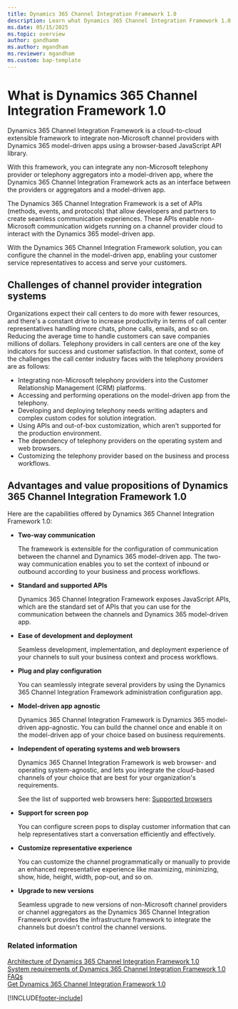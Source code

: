 ```yaml
---
title: Dynamics 365 Channel Integration Framework 1.0 
description: Learn what Dynamics 365 Channel Integration Framework 1.0 is and how to get started using it.
ms.date: 05/15/2025
ms.topic: overview
author: gandhamm
ms.author: mgandham
ms.reviewer: mgandham
ms.custom: bap-template
---
```


# What is Dynamics 365 Channel Integration Framework 1.0

Dynamics 365 Channel Integration Framework is a cloud-to-cloud extensible framework to integrate non-Microsoft channel providers with Dynamics 365 model-driven apps using a browser-based JavaScript API library.

With this framework, you can integrate any non-Microsoft telephony provider or telephony aggregators into a model-driven app, where the Dynamics 365 Channel Integration Framework acts as an interface between the providers or aggregators and a model-driven app.

The Dynamics 365 Channel Integration Framework is a set of APIs (methods, events, and protocols) that allow developers and partners to create seamless communication experiences. These APIs enable non-Microsoft communication widgets running on a channel provider cloud to interact with the Dynamics 365 model-driven app.

With the Dynamics 365 Channel Integration Framework solution, you can configure the channel in the model-driven app, enabling your customer service representatives to access and serve your customers.

## Challenges of channel provider integration systems

Organizations expect their call centers to do more with fewer resources, and there's a constant drive to increase productivity in terms of call center representatives handling more chats, phone calls, emails, and so on. Reducing the average time to handle customers can save companies millions of dollars. Telephony providers in call centers are one of the key indicators for success and customer satisfaction. In that context, some of the challenges the call center industry faces with the telephony providers are as follows:

  - Integrating non-Microsoft telephony providers into the Customer Relationship Management (CRM) platforms.
  - Accessing and performing operations on the model-driven app from the telephony.
  - Developing and deploying telephony needs writing adapters and complex custom codes for solution integration.
  - Using APIs and out-of-box customization, which aren't supported for the production environment.
  - The dependency of telephony providers on the operating system and web browsers.
  - Customizing the telephony provider based on the business and process workflows.

## Advantages and value propositions of Dynamics 365 Channel Integration Framework 1.0

Here are the capabilities offered by Dynamics 365 Channel Integration Framework 1.0:

- **Two-way communication**

  The framework is extensible for the configuration of communication between the channel and Dynamics 365 model-driven app. The two-way communication enables you to set the context of inbound or outbound according to your business and process workflows.

- **Standard and supported APIs**

  Dynamics 365 Channel Integration Framework exposes JavaScript APIs, which are the standard set of APIs that you can use for the communication between the channels and Dynamics 365 model-driven app.

- **Ease of development and deployment**

  Seamless development, implementation, and deployment experience of your channels to suit your business context and process workflows.

- **Plug and play configuration**

  You can seamlessly integrate several providers by using the Dynamics 365 Channel Integration Framework administration configuration app.

- **Model-driven app agnostic**

  Dynamics 365 Channel Integration Framework is Dynamics 365 model-driven app-agnostic. You can build the channel once and enable it on the model-driven app of your choice based on business requirements.

- **Independent of operating systems and web browsers**

  Dynamics 365 Channel Integration Framework is web browser- and operating system-agnostic, and lets you integrate the cloud-based channels of your choice that are best for your organization's requirements.

  See the list of supported web browsers here: [Supported browsers](system-requirements-channel-integration-framework.md#supported-browsers)

- **Support for screen pop**

  You can configure screen pops to display customer information that can help representatives start a conversation efficiently and effectively.

- **Customize representative experience**

  You can customize the channel programmatically or manually to provide an enhanced representative experience like maximizing, minimizing, show, hide, height, width, pop-out, and so on.

- **Upgrade to new versions**

  Seamless upgrade to new versions of non-Microsoft channel providers or channel aggregators as the Dynamics 365 Channel Integration Framework provides the infrastructure framework to integrate the channels but doesn't control the channel versions.

### Related information

[Architecture of Dynamics 365 Channel Integration Framework 1.0](architecture-overview-channel-integration-framework.md)  
[System requirements of Dynamics 365 Channel Integration Framework 1.0](system-requirements-channel-integration-framework.md)  
[FAQs](../../faq-channel-integration-framework.md)  
[Get Dynamics 365 Channel Integration Framework 1.0](get-channel-integration-framework.md)  

[!INCLUDE[footer-include](../../../includes/footer-banner.md)]
